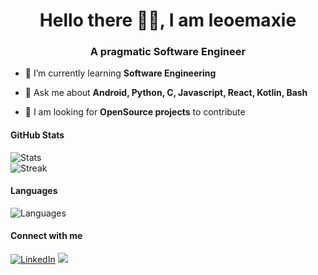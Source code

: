 <h1 align="center">Hello there 👋🏿, I am leoemaxie</h1>

<h3 align="center">A pragmatic Software Engineer</h3>

- 🌱 I’m currently learning **Software Engineering**

- 💬 Ask me about **Android, Python, C, Javascript, React, Kotlin, Bash**

- 🥅 I am looking for **OpenSource projects** to contribute

#### GitHub Stats 
![Stats](https://github-readme-stats.vercel.app/api?username=leoemaxie&show_icons=true&icon_color=D32F2F&theme=dark&title_color=D32F2F)   
![Streak](https://streak-stats.demolab.com/?user=leoemaxie&theme=dark) 
  
#### Languages 
![Languages](https://github-readme-stats.vercel.app/api/top-langs/?username=leoemaxie&title_color=f44336&theme=dark&langs_count=6&hide=html,roff,css&layout=compact) 

#### Connect with me
[![LinkedIn](https://img.shields.io/badge/linkedin-%230077B5.svg?style=for-the-badge&logo=linkedin&logoColor=white&style=flat-square)](https://www.linkedin.com/in/emmanuel-lafenwa)
![](https://komarev.com/ghpvc/?username=leomaxie&color=2196f3)
